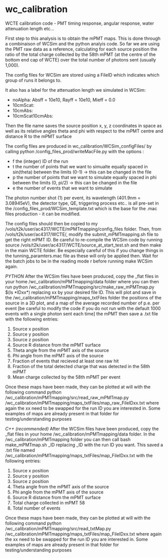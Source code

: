 # wc_calibration
WCTE calibration code - PMT timing response, angular response, water attenuation length etc... 

First step to this analysis is to obtain the mPMT maps. This is done through a combinaison of WCSim and the python analyis code. So far we are using the PMT raw data as a reference, calculating for each source position the ratio of the total charge collected by the 58th mPMT (at the centre of the bottom end cap of WCTE) over the total number of photons sent (usually 1,000).

The config files for WCSim are stored using a FileID which indicates which group of runs it belongs to. 

It also has a label for the attenuation length we simulated in WCSim:
- noAlpha: Absff = 10e10, Rayff = 10e10, Mieff = 0.0
- 10cmScat: 
- 10cmAbs:
- 10cmScat10cmAbs: 

Then the file name saves the source position x, y, z coordinates in space as well as its relative angles theta and phi with respect to the mPMT centre and distance R to the mPMT surface

The config files are produced in wc\_calibration/WCSim\_configFiles/ by calling python /config\_files\_prod/writeMacFile.py with the options :

- f the (integer) ID of the run
- t the number of points that we want to simualte equally spaced in sin(theta) between the limits (0-1) -> this can be changed in the file
- p the number of points that we want to simulate equally spaced in phi between the limits (0, pi/2) -> this can be changed in the file
- e the number of events that we want to simulate

The photon number shot (1) per event, its wavelength (401.9nm = 3.08945eV), the detector type, QE, triggering process etc.. is all pre-set in the /config\_files\_prod/WCSim\_template.txt which is the base for the .mac files production - it can be modified.


The config files should then be copied to my /vols/t2k/user/ac4317/WCTE/mPMTmapping/config\_files folder. 
Then, from /vols/t2k/user/ac4317/WCTE/, modify the submit\_mPMTmapping.sh file to get the right mPMT ID. Be careful to re-compile the WCSim code by running source /vols/t2k/user/ac4317/WCTE/source\_at\_start\_test.sh and then make in the main WCTE folder. Be especially careful of this if you change things in the tunning\_paramters.mac file as these will only be applied then. Wait for the batch jobs to be in the reading mode r before running make WCSim again.

*PYTHON*
After the WCSim files have been produced, copy the \_flat files in your home /wc\_calibration/mPMTmapping/data folder where you can then run python /wc\_calibration/mPMTmapping/src/make\_raw\_mPMTmap.py $(ls \*IDxx\*) replacing xx by your desired file ID. This will plot and save in the /wc\_calibration/mPMTmapping/maps\_txtFiles folder the positions of the source in a 3D plot, and a map of the average recorded number of p.e. per event [be careful to modify the code if you do not run with the default 1000 events with a single photon sent each time] the mPMT then save a .txt file with the following entries:
1. Source x position
2. Source y position
3. Source z position
4. Source R distance from the mPMT surface
5. Theta angle from the mPMT axis of the source
6. Phi angle from the mPMT axis of the source
7. Fraction of events that recieved at least one raw hit
8. Fraction of the total detected charge that was detected in the 58th mPMT
9. Mean charge collected by the 58th mPMT per event

Once these maps have been made, they can be plotted at will with the following command python /wc\_calibration/mPMTmapping/src/read\_raw\_mPMTmap.py /wc\_calibration/mPMTmapping/maps\_txtFiles/map\_raw\_FileIDxx.txt where again the xx need to be swapped for the run ID you are interested in. Some examples of maps are already present in that folder for testing/understanding purposes

*C++ (recommended)*
After the WCSim files have been produced, copy the \_flat files in your home /wc\_calibration/mPMTmapping/data folder. In the /wc_calibration/mPMTmapping folder you can then call bash make_mPMTmap.sh _ID replacing _ID with the run ID you want. This saved a .txt file named /wc_calibration/mPMTmapping/maps\_txtFiles/map\_FileIDxx.txt with the following entries:

1. Source x position
2. Source y position
3. Source z position
4. Theta angle from the mPMT axis of the source
5. Phi angle from the mPMT axis of the source
6. Source R distance from the mPMT surface
7. Total charge collected in mPMT 58
8. Total number of events




Once these maps have been made, they can be plotted at will with the following command python /wc\_calibration/mPMTmapping/src/read\_txtMap.py /wc\_calibration/mPMTmapping/maps\_txtFiles/map\_FileIDxx.txt where again the xx need to be swapped for the run ID you are interested in. Some examples of maps are already present in that folder for testing/understanding purposes


